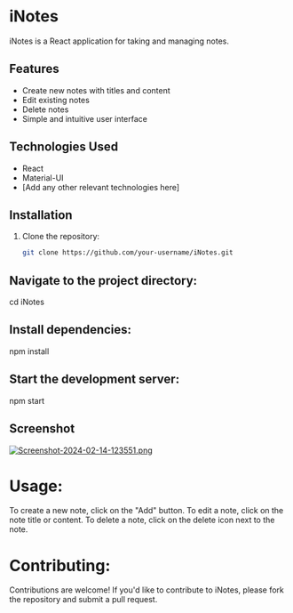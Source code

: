 # iNotes

iNotes is a React application for taking and managing notes.

## Features

- Create new notes with titles and content
- Edit existing notes
- Delete notes
- Simple and intuitive user interface

## Technologies Used

- React
- Material-UI
- [Add any other relevant technologies here]

## Installation

1. Clone the repository:
   ```bash
   git clone https://github.com/your-username/iNotes.git

## Navigate to the project directory:
cd iNotes

## Install dependencies:
npm install

## Start the development server:
npm start


## Screenshot
[![Screenshot-2024-02-14-123551.png](https://i.postimg.cc/tCPfBs53/Screenshot-2024-02-14-123551.png)](https://postimg.cc/Yhrb9qT0)

# Usage:

To create a new note, click on the "Add" button.
To edit a note, click on the note title or content.
To delete a note, click on the delete icon next to the note.


# Contributing:
Contributions are welcome! If you'd like to contribute to iNotes, please fork the repository and submit a pull request.





